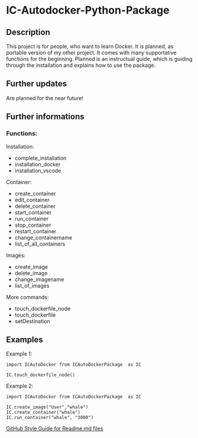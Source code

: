 # IC-Autodocker-Python-Package
## Description
This project is for people, who want to learn Docker. It is planned, as portable version of my other project. It comes with many supportative functions for the beginning. Planned is an instructual guide, which is guiding through the installation and explains how to use the package.

## Further updates
Are planned for the near future!

## Further informations
### Functions:
Installation:
- complete_installation
- installation_docker
- installation_vscode

Container:
- create_container
- edit_container
- delete_container
- start_container
- run_container
- stop_container
- restart_container
- change_containername
- list_of_all_containers

Images:
- create_image
- delete_image
- change_imagename
- list_of_images

More commands:
- touch_dockerfile_node
- touch_dockerfile
- setDestination

## Examples
Example 1:
```
import ICAutoDocker from ICAutoDockerPackage  as IC

IC.touch_dockerfile_node()

```
Example 2:
```
import ICAutoDocker from ICAutoDockerPackage  as IC

IC.create_image("User","whale")
IC.create_container("whale")
IC.run_container("whale", "3000")
```

[GitHub Style Guide for Readme.md files](https://docs.github.com/de/get-started/writing-on-github/getting-started-with-writing-and-formatting-on-github/basic-writing-and-formatting-syntax#headings)

